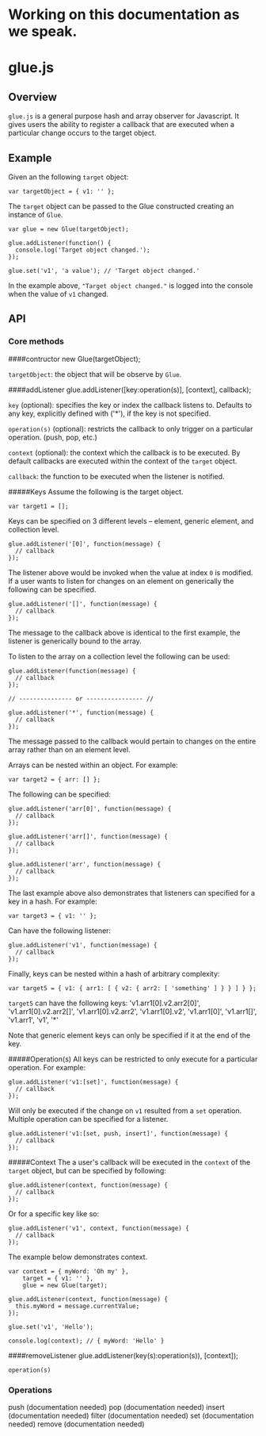 # Working on this documentation as we speak.

# glue.js

## Overview
`glue.js` is a general purpose hash and array observer for Javascript. It
gives users the ability to register a callback that are executed when a
particular change occurs to the target object.

## Example
Given an the following `target` object:

    var targetObject = { v1: '' };

The `target` object can be passed to the Glue constructed creating an instance
of `Glue`.

    var glue = new Glue(targetObject);

    glue.addListener(function() {
      console.log('Target object changed.');
    });

    glue.set('v1', 'a value'); // 'Target object changed.'

In the example above, `"Target object changed."` is logged into the console when
the value of `v1` changed.

## API
### Core methods
####contructor
    new Glue(targetObject);

`targetObject`: the object that will be observe by `Glue`.

####addListener
    glue.addListener([key:operation(s)], [context], callback);

`key` (optional): specifies the key or index the callback listens to. Defaults to any key, explicitly defined with ('*'), if the key is not specified.

`operation(s)` (optional): restricts the callback to only trigger on a particular operation. (push, pop, etc.)

`context` (optional): the context which the callback is to be executed. By default callbacks are executed within the context of the `target` object.

`callback`: the function to be executed when the listener is notified.

#####Keys
Assume the following is the target object.

    var target1 = [];

Keys can be specified on 3 different levels – element, generic element, and collection level.

    glue.addListener('[0]', function(message) {
      // callback
    });

The listener above would be invoked when the value at index `0` is modified. If a user
wants to listen for changes on an element on generically the following can be specified.

    glue.addListener('[]', function(message) {
      // callback
    });

The message to the callback above is identical to the first example, the listener is generically
bound to the array.

To listen to the array on a collection level the following can be used:

    glue.addListener(function(message) {
      // callback
    });

    // --------------- or ---------------- //

    glue.addListener('*', function(message) {
      // callback
    });

The message passed to the callback would pertain to changes on the entire array rather than on an element level.

Arrays can be nested within an object. For example:

    var target2 = { arr: [] };

The following can be specified:

    glue.addListener('arr[0]', function(message) {
      // callback
    });

    glue.addListener('arr[]', function(message) {
      // callback
    });

    glue.addListener('arr', function(message) {
      // callback
    });

The last example above also demonstrates that listeners can specified for a key in a hash. For example:

    var target3 = { v1: '' };

Can have the following listener:

    glue.addListener('v1', function(message) {
      // callback
    });

Finally, keys can be nested within a hash of arbitrary complexity:

    var target5 = { v1: { arr1: [ { v2: { arr2: [ 'something' ] } } ] } };

`target5` can have the following keys:
    'v1.arr1[0].v2.arr2[0]',
    'v1.arr1[0].v2.arr2[]',
    'v1.arr1[0].v2.arr2',
    'v1.arr1[0].v2',
    'v1.arr1[0]',
    'v1.arr1[]',
    'v1.arr1',
    'v1',
    '*'

Note that generic element keys can only be specified if it at the end of the key.

#####Operation(s)
All keys can be restricted to only execute for a particular operation. For example:

    glue.addListener('v1:[set]', function(message) {
      // callback
    });

Will only be executed if the change on `v1` resulted from a `set` operation. Multiple
operation can be specified for a listener.

    glue.addListener('v1:[set, push, insert]', function(message) {
      // callback
    });

#####Context
The a user's callback will be executed in the `context` of the `target` object, but can be specified by following:

    glue.addListener(context, function(message) {
      // callback
    });

Or for a specific key like so:

    glue.addListener('v1', context, function(message) {
      // callback
    });

The example below demonstrates context.

    var context = { myWord: 'Oh my' },
        target = { v1: '' },
        glue = new Glue(target);

    glue.addListener(context, function(message) {
      this.myWord = message.currentValue;
    });

    glue.set('v1', 'Hello');

    console.log(context); // { myWord: 'Hello' }


####removeListener
    glue.addListener(key(s):operation(s)), [context]);

    operation(s)

### Operations
push (documentation needed)
pop (documentation needed)
insert (documentation needed)
filter (documentation needed)
set (documentation needed)
remove (documentation needed)
